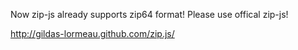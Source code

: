 Now zip-js already supports zip64 format! Please use offical zip-js!

http://gildas-lormeau.github.com/zip.js/
